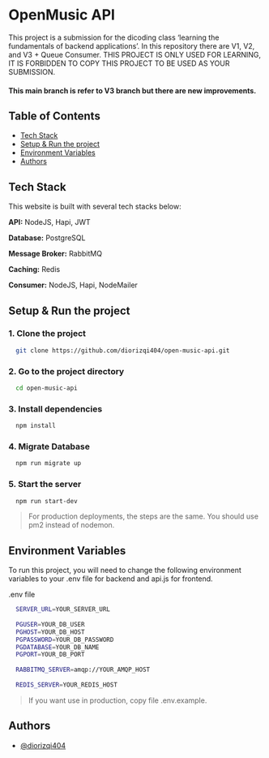 
# OpenMusic API

This project is a submission for the dicoding class ‘learning the fundamentals of backend applications’. In this repository there are V1, V2, and V3 + Queue Consumer. THIS PROJECT IS ONLY USED FOR LEARNING, IT IS FORBIDDEN TO COPY THIS PROJECT TO BE USED AS YOUR SUBMISSION.

#### This main branch is refer to V3 branch but there are new improvements.

## Table of Contents
- [Tech Stack](#tech-stack)
- [Setup & Run the project](#setup--run-the-project)
- [Environment Variables](#environment-variables)
- [Authors](#authors)

## Tech Stack
This website is built with several tech stacks below:

**API:** NodeJS, Hapi, JWT

**Database:** PostgreSQL

**Message Broker:** RabbitMQ

**Caching:** Redis

**Consumer:** NodeJS, Hapi, NodeMailer


## Setup & Run the project

### 1. Clone the project

```bash
  git clone https://github.com/diorizqi404/open-music-api.git
```

### 2. Go to the project directory

```bash
  cd open-music-api
```

### 3. Install dependencies

```bash
  npm install
```

### 4. Migrate Database

```bash
  npm run migrate up
```

### 5. Start the server

```bash
  npm run start-dev
```
> For production deployments, the steps are the same. You should use pm2 instead of nodemon.

## Environment Variables

To run this project, you will need to change the following environment variables to your .env file for backend and api.js for frontend.

.env file
```bash
  SERVER_URL=YOUR_SERVER_URL
 
  PGUSER=YOUR_DB_USER
  PGHOST=YOUR_DB_HOST
  PGPASSWORD=YOUR_DB_PASSWORD
  PGDATABASE=YOUR_DB_NAME
  PGPORT=YOUR_DB_PORT
  
  RABBITMQ_SERVER=amqp://YOUR_AMQP_HOST
  
  REDIS_SERVER=YOUR_REDIS_HOST
```

> If you want use in production, copy file .env.example.

## Authors

- [@diorizqi404](https://www.github.com/diorizqi404)
